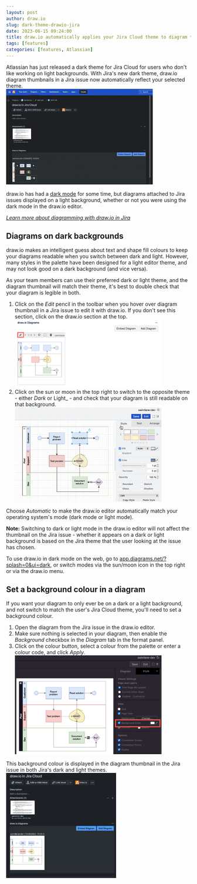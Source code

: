 ```yaml
---
layout: post
author: draw.io
slug: dark-theme-drawio-jira
date: 2023-06-15 09:24:00
title: draw.io automatically applies your Jira Cloud theme to diagram thumbnails
tags: [features]
categories: [features, Atlassian]
---
```


Atlassian has just released a dark theme for Jira Cloud for users who don't like working on light backgrounds. With Jira's new dark theme, draw.io diagram thumbnails in a Jira issue now automatically reflect your selected theme.
<br /><img src="/assets/img/blog/jira-cloud-dark-light-theme.gif" style="width=100%;max-width:400px;height:auto;" alt="draw.io automatically changes the colours in your diagrams to match your Jira Cloud dark or light theme">

draw.io has had a [dark mode](/blog/dark-mode-diagram-editor.html) for some time, but diagrams attached to Jira issues displayed on a light background, whether or not you were using the dark mode in the draw.io editor. 

[_Learn more about diagramming with draw.io in Jira_](/doc/drawio-jira-cloud.html)

## Diagrams on dark backgrounds

draw.io makes an intelligent guess about text and shape fill colours to keep your diagrams readable when you switch between dark and light. However, many styles in the palette have been designed for a light editor theme, and may not look good on a dark background (and vice versa).

As your team members can use their preferred dark or light theme, and the diagram thumbnail will match their theme, it's best to double check that your diagram is legible in both. 

1. Click on the _Edit_ pencil in the toolbar when you hover over diagram thumbnail in a Jira issue to edit it with draw.io. If you don't see this section, click on the draw.io section at the top. 
<br /><img src="/assets/img/blog/jira-cloud-edit-diagram.png" style="width=100%;max-width:400px;height:auto;" alt="Click on the edit button when hovering over a diagram in a Jira issue to open it in draw.io">
2. Click on the sun or moon in the top right to switch to the opposite theme - either _Dark_ or Light_ - and check that your diagram is still readable on that background. 
<br /><img src="/assets/img/blog/drawio-switch-dark-light.gif" style="width=100%;max-width:400px;height:auto;" alt="Click on the sun or moon in the top right of the draw.io editor to change the editor mode to dark or light">

Choose _Automatic_ to make the draw.io editor automatically match your operating system's mode (dark mode or light mode).

**Note:** Switching to dark or light mode in the draw.io editor will not affect the thumbnail on the Jira issue - whether it appears on a dark or light background is based on the Jira theme that the user looking at the issue has chosen.


To use draw.io in dark mode on the web, go to [app.diagrams.net/?splash=0&ui=dark](app.diagrams.net/?splash=0&ui=dark), or switch modes via the sun/moon icon in the top right or via the draw.io menu.


## Set a background colour in a diagram

If you want your diagram to only ever be on a dark or a light background, and not switch to match the user's Jira Cloud theme, you'll need to set a background colour. 

1. Open the diagram from the Jira issue in the draw.io editor.
2. Make sure nothing is selected in your diagram, then enable the _Background_ checkbox in the _Diagram_ tab in the format panel.
3. Click on the colour button, select a colour from the palette or enter a colour code, and click _Apply_. 
<br /><img src="/assets/img/blog/jira-cloud-set-background-colour.png" style="width=100%;max-width:400px;height:auto;" alt="Adding a diagram background ensures your diagram looks the same in both Jira's light and dark themes">

This background colour is displayed in the diagram thumbnail in the Jira issue in both Jira's dark and light themes.
<br /><img src="/assets/img/blog/jira-cloud-diagram-with-background-colour.png" style="width=100%;max-width:300px;height:auto;" alt="Adding a diagram background ensures your diagram looks the same in both Jira's light and dark themes">